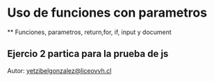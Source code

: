 # Uso de funciones con parametros 

** Funciones, parametros, return,for, if, input y document

## Ejercio 2 partica para la prueba de js 

Autor: yetzibelgonzalez@liceovvh.cl 